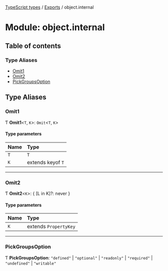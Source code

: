 [TypeScript types](../index.md) / [Exports](../modules.md) / object.internal

# Module: object.internal

## Table of contents

### Type Aliases

- [Omit1](object_internal.md#omit1)
- [Omit2](object_internal.md#omit2)
- [PickGroupsOption](object_internal.md#pickgroupsoption)

## Type Aliases

### Omit1

Ƭ **Omit1**<`T`, `K`\>: `Omit`<`T`, `K`\>

#### Type parameters

| Name | Type |
| :------ | :------ |
| `T` | `T` |
| `K` | extends keyof `T` |

___

### Omit2

Ƭ **Omit2**<`K`\>: { [L in K]?: never }

#### Type parameters

| Name | Type |
| :------ | :------ |
| `K` | extends `PropertyKey` |

___

### PickGroupsOption

Ƭ **PickGroupsOption**: ``"defined"`` \| ``"optional"`` \| ``"readonly"`` \| ``"required"`` \| ``"undefined"`` \| ``"writable"``
